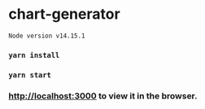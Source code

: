 # chart-generator

`Node version v14.15.1`

### `yarn install`

### `yarn start`

### [http://localhost:3000](http://localhost:3000) to view it in the browser.
